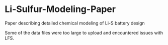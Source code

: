 # Li-Sulfur-Modeling-Paper
Paper describing detailed chemical modeling of Li-S battery design


Some of the data files were too large to upload and encountered issues with LFS. 
